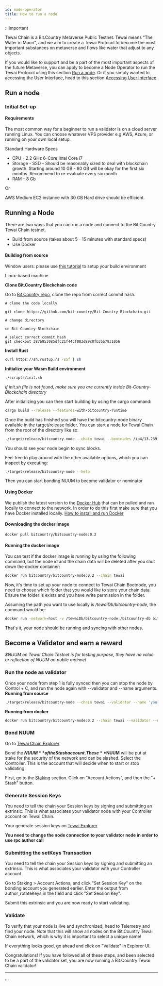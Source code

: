 ```yaml
---
id: node-operator
title: How to run a node
---
```


:::important

Tewai Chain is a Bit.Country Metaverse Public Testnet. Tewai means "The Water in Maori", and we aim to create a Tewai Protocol to become the most important substances on metaverse and flows like water that adjust to any objects.

If you would like to support and be a part of the most important aspects of the future Metaverse, you can apply to become a Node Operator to run the Tewai Protocol using this section [Run a node](node-operator#run-a-node). Or if you simply wanted to accessing the User Interface, head to this section [Accessing User Interface](node-operator#ui).

## Run a node

### Initial Set-up

#### **Requirements**
The most common way for a beginner to run a validator is on a cloud server running Linux. You can choose whatever VPS provider e.g AWS, Azure, or running on your own local setup.

Standard Hardware Specs

* CPU - 2.2 GHz 6-Core Intel Core i7
* Storage - SSD - Should be reasonably sized to deal with blockchain growth. Starting around 10 GB - 80 GB will be okay for the first six months. Recommend to re-evaluate every six month
* RAM - 8 Gb

Or 

AWS Medium EC2 instance with 30 GB Hard drive should be efficient.

## **Running a Node**

There are two ways that you can run a node and connect to the Bit.Country Tewai Chain testnet. 

* Build from source (takes about 5 - 15 minutes with standard specs)
* Use Docker

#### **Building from source**

Window users: please use [this tutorial](https://substrate.dev/docs/en/knowledgebase/getting-started/windows-users) to setup your build environment 

Linux-based machine

**Clone Bit.Country Blockchain code**

Go to [Bit.Country repo](https://github.com/bit-country/Bit-Country-Blockchain), clone the repo from correct commit hash.

``` git
# clone the code locally

git clone https://github.com/bit-country/Bit-Country-Blockchain.git

# change directory

cd Bit-Country-Blockchain

# select correct commit hash
git checkout 387b953085dfc21f44cf083d89c0fb3bb7931056
```

**Install Rust**
```bash
curl https://sh.rustup.rs -sSf | sh
```

**Initialize your Wasm Build environment**
```bash
./scripts/init.sh
```
*if init.sh file is not found, make sure you are currently inside Bit-Country-Blockchain directory*

After initializing you can then start building by using the cargo command:

```sh
cargo build --release --features=with-bitcountry-runtime
```

Once the build has finished you will have the bitcountry-node binary available in the target/release folder. You can start a node for Tewai Chain from the root of the directory like so:

```sh
./target/release/bitcountry-node --chain tewai --bootnodes /ip4/13.239.118.231/tcp/30344/p2p/12D3KooWED5HGA9fKcS1ifHeZ1KeShk2SnH6euwC1nnMAj1zUF4A
```
You should see your node begin to sync blocks.

Feel free to play around with the other available options, which you can inspect by executing:
```sh
./target/release/bitcountry-node --help
```

Then you can start bonding NUUM to become validator or nominator

#### **Using Docker**

We publish the latest version to the [Docker Hub](https://hub.docker.com/repository/docker/bitcountry/bitcountry-node/tags?page=1&ordering=last_updated) that can be pulled and ran locally to connect to the network. In order to do this first make sure that you have Docker installed locally. [How to install and run Docker](https://docs.docker.com/engine/install/)

#### Downloading the docker image
```sh
docker pull bitcountry/bitcountry-node:0.2
```

#### Running the docker image
You can test if the docker image is running by using the following command, but the node id
and the chain data will be deleted after you shut down the docker container:
```sh
docker run bitcountry/bitcountry-node:0.2 --chain tewai
```

Now, it's time to set up your node to connect to Tewai Chain Bootnode, you need to choose which folder that you would like to store your chain data. Ensure the folder is exists and you have write permission in the folder.

Assuming the path you want to use locally is */tewaiDb/bitcountry-node*, 
the command would be:
```sh
docker run -network=host -v /tewaiDb/bitcountry-node:/bitcountry-db bitcountry/bitcountry-node:0.2 -d /bitcountry-db --chain tewai --bootnodes /ip4/13.239.118.231/tcp/30344/p2p/12D3KooWED5HGA9fKcS1ifHeZ1KeShk2SnH6euwC1nnMAj1zUF4A
```

That's it, your node should be running and syncing with other nodes.

## **Become a Validator and earn a reward**

*$NUUM on Tewai Chain Testnet is for testing purpose, they have no value or reflection of NUUM on public mainnet*

### Run the node as validator

Once your node from step 1 is fully synced then you can stop the node by Control + C, and run the node again with --validator and --name arguments.
**Running from source**

```sh
./target/release/bitcountry-node --chain tewai --validator --name 'your node name' --bootnodes /ip4/13.239.118.231/tcp/30344/p2p/12D3KooWED5HGA9fKcS1ifHeZ1KeShk2SnH6euwC1nnMAj1zUF4A
```
**Running from docker**

```sh
docker run bitcountry/bitcountry-node:0.2 --chain tewai --validator --name 'your node name' --bootnodes /ip4/13.239.118.231/tcp/30344/p2p/12D3KooWED5HGA9fKcS1ifHeZ1KeShk2SnH6euwC1nnMAj1zUF4A
```

### Bond NUUM

Go to [Tewai Chain Explorer](https://polkadot.js.org/apps/?rpc=wss%3A%2F%2Ftewai-node.bit.country#/explorer/node)

Bond the **$NUUM** of the Stash account. These **$NUUM** will be put at stake for the security of the network and can be slashed.
Select the Controller. This is the account that will decide when to start or stop validating.

First, go to the [Staking](https://polkadot.js.org/apps/?rpc=wss%3A%2F%2Ftewai-node.bit.country#/staking) section. Click on "Account Actions", and then the "+ Stash" button.

### Generate Session Keys

You need to tell the chain your Session keys by signing and submitting an extrinsic. This is what associates your validator node with your Controller account on Tewai Chain.

Your generate session keys on [Tewai Explorer](https://explorer.bit.country/apps/?rpc=wss%3A%2F%2Ftewai-node.bit.country#/rpc)

**You need to change the node connection to your validator node in order to use rpc author call**

### Submitting the setKeys Transaction

You need to tell the chain your Session keys by signing and submitting an extrinsic. This is what associates your validator with your Controller account.

Go to Staking > Account Actions, and click "Set Session Key" on the bonding account you generated earlier. Enter the output from author_rotateKeys in the field and click "Set Session Key".

Submit this extrinsic and you are now ready to start validating.

### Validate

To verify that your node is live and synchronized, head to Telemetry and find your node. Note that this will show all nodes on the Bit.Country Tewai Chain network, which is why it is important to select a unique name!

If everything looks good, go ahead and click on "Validate" in Explorer UI.

Congratulations! If you have followed all of these steps, and been selected to be a part of the validator set, you are now running a Bit.Country Tewai Chain validator!

****




:::

